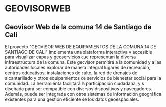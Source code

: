 # GEOVISORWEB
## Geovisor Web de la comuna 14 de Santiago de Cali
El proyecto "GEOVISOR WEB DE EQUIPAMIENTOS DE LA COMUNA 14 DE SANTIAGO DE CALI" implementa una plataforma interactiva y accesible para visualizar capas y geoservicios que representan la diversa infraestructura de la comuna. Este geovisor permitirá a la comunidad y a las autoridades locales explorar de manera integral lugares de recreación, centros educativos, instalaciones de culto, la red de drenajes de alcantarillado y otros equipamientos de servicios de bienestar social para la comunidad. La herramienta facilitará la participación ciudadana, y s diseñada para ser compatible con diversos dispositivos y navegadores. Además, puede ser integrada con otros sistemas de información geográfica existentes para una gestión eficiente de los datos geoespaciales.
